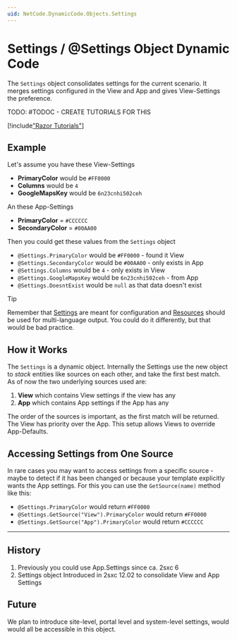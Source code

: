 ```yaml
---
uid: NetCode.DynamicCode.Objects.Settings
---
```


# Settings / @Settings Object Dynamic Code

The `Settings` object consolidates settings for the current scenario. It merges settings configured in the View and App and gives View-Settings the preference. 

TODO: #TODOC - CREATE TUTORIALS FOR THIS

[!include["Razor Tutorials"](~/shared/tutorials/razor.md)]

## Example

Let's assume you have these View-Settings

* **PrimaryColor** would be `#FF0000`
* **Columns** would be `4`
* **GoogleMapsKey** would be `6n23cnhi502ceh`

An these App-Settings

* **PrimaryColor** = `#CCCCCC`
* **SecondaryColor** = `#00AA00`

Then you could get these values from the `Settings` object

* `@Settings.PrimaryColor` would be `#FF0000` - found it View
* `@Settings.SecondaryColor` would be `#00AA00` - only exists in App
* `@Settings.Columns` would be `4` - only exists in View
* `@Settings.GoogleMapsKey` would be `6n23cnhi502ceh` - from App
* `@Settings.DoesntExist` would be `null` as that data doesn't exist

> [!TIP]
> Remember that [Settings](xref:NetCode.DynamicCode.Objects.Settings) are meant for configuration 
> and [Resources](xref:NetCode.DynamicCode.Objects.Resources) should be used for multi-language output.
> You could do it differently, but that would be bad practice.

## How it Works

The `Settings` is a dynamic object. 
Internally the Settings use the new [](xref:ToSic.Sxc.Data.IDynamicStack) object to _stack_ entities like sources on each other, and take the first best match. 
As of now the two underlying sources used are:

1. **View** which contains View settings if the view has any
1. **App** which contains App settings if the App has any

The order of the sources is important, as the first match will be returned. 
The View has priority over the App. 
This setup allows Views to override App-Defaults.

## Accessing Settings from One Source

In rare cases you may want to access settings from a specific source - maybe to detect if it has been changed or because your template explicitly wants the App settings. 
For this you can use the `GetSource(name)` method like this:

* `@Settings.PrimaryColor` would return `#FF0000`
* `@Settings.GetSource("View").PrimaryColor` would return `#FF0000`
* `@Settings.GetSource("App").PrimaryColor` would return `#CCCCCC`


---

## History

1. Previously you could use App.Settings since ca. 2sxc 6
1. Settings object Introduced in 2sxc 12.02 to consolidate View and App Settings

## Future

We plan to introduce site-level, portal level and system-level settings, would would all be accessible in this object. 
